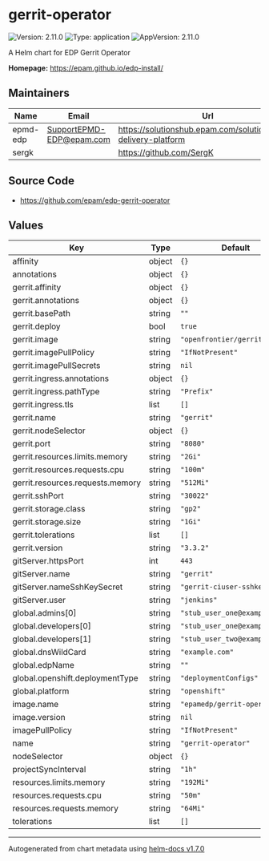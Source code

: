 # gerrit-operator

![Version: 2.11.0](https://img.shields.io/badge/Version-2.11.0-informational?style=flat-square) ![Type: application](https://img.shields.io/badge/Type-application-informational?style=flat-square) ![AppVersion: 2.11.0](https://img.shields.io/badge/AppVersion-2.11.0-informational?style=flat-square)

A Helm chart for EDP Gerrit Operator

**Homepage:** <https://epam.github.io/edp-install/>

## Maintainers

| Name | Email | Url |
| ---- | ------ | --- |
| epmd-edp | SupportEPMD-EDP@epam.com | https://solutionshub.epam.com/solution/epam-delivery-platform |
| sergk |  | https://github.com/SergK |

## Source Code

* <https://github.com/epam/edp-gerrit-operator>

## Values

| Key | Type | Default | Description |
|-----|------|---------|-------------|
| affinity | object | `{}` |  |
| annotations | object | `{}` |  |
| gerrit.affinity | object | `{}` |  |
| gerrit.annotations | object | `{}` |  |
| gerrit.basePath | string | `""` |  |
| gerrit.deploy | bool | `true` |  |
| gerrit.image | string | `"openfrontier/gerrit"` |  |
| gerrit.imagePullPolicy | string | `"IfNotPresent"` |  |
| gerrit.imagePullSecrets | string | `nil` |  |
| gerrit.ingress.annotations | object | `{}` |  |
| gerrit.ingress.pathType | string | `"Prefix"` |  |
| gerrit.ingress.tls | list | `[]` |  |
| gerrit.name | string | `"gerrit"` |  |
| gerrit.nodeSelector | object | `{}` |  |
| gerrit.port | string | `"8080"` |  |
| gerrit.resources.limits.memory | string | `"2Gi"` |  |
| gerrit.resources.requests.cpu | string | `"100m"` |  |
| gerrit.resources.requests.memory | string | `"512Mi"` |  |
| gerrit.sshPort | string | `"30022"` |  |
| gerrit.storage.class | string | `"gp2"` |  |
| gerrit.storage.size | string | `"1Gi"` |  |
| gerrit.tolerations | list | `[]` |  |
| gerrit.version | string | `"3.3.2"` |  |
| gitServer.httpsPort | int | `443` |  |
| gitServer.name | string | `"gerrit"` |  |
| gitServer.nameSshKeySecret | string | `"gerrit-ciuser-sshkey"` |  |
| gitServer.user | string | `"jenkins"` |  |
| global.admins[0] | string | `"stub_user_one@example.com"` |  |
| global.developers[0] | string | `"stub_user_one@example.com"` |  |
| global.developers[1] | string | `"stub_user_two@example.com"` |  |
| global.dnsWildCard | string | `"example.com"` |  |
| global.edpName | string | `""` |  |
| global.openshift.deploymentType | string | `"deploymentConfigs"` |  |
| global.platform | string | `"openshift"` |  |
| image.name | string | `"epamedp/gerrit-operator"` |  |
| image.version | string | `nil` |  |
| imagePullPolicy | string | `"IfNotPresent"` |  |
| name | string | `"gerrit-operator"` |  |
| nodeSelector | object | `{}` |  |
| projectSyncInterval | string | `"1h"` |  |
| resources.limits.memory | string | `"192Mi"` |  |
| resources.requests.cpu | string | `"50m"` |  |
| resources.requests.memory | string | `"64Mi"` |  |
| tolerations | list | `[]` |  |

----------------------------------------------
Autogenerated from chart metadata using [helm-docs v1.7.0](https://github.com/norwoodj/helm-docs/releases/v1.7.0)
